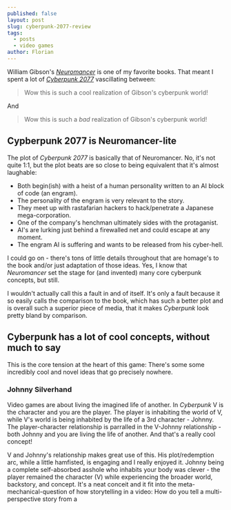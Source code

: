 ```yaml
---
published: false
layout: post
slug: cyberpunk-2077-review
tags:
  - posts
  - video games
author: Florian
---
```


William Gibson's [_Neuromancer_](https://en.wikipedia.org/wiki/Neuromancer) is one of my favorite books. That meant I spent a lot of [_Cyberpunk 2077_](https://en.wikipedia.org/wiki/Cyberpunk_2077) vascillating between:

> Wow this is such a cool realization of Gibson's cyberpunk world!

And

> Wow this is such a _bad_ realization of Gibson's cyberpunk world!

## Cypberpunk 2077 is Neuromancer-lite

The plot of _Cyberpunk 2077_ is basically that of Neuromancer. No, it's not quite 1:1, but the plot beats are so close to being equivalent that it's almost laughable:

- Both begin(ish) with a heist of a human personality written to an AI block of code (an engram).
- The personality of the engram is very relevant to the story.
- They meet up with rastafarian hackers to hack/penetrate a Japanese mega-corporation.
- One of the company's henchman ultimately sides with the protaganist.
- AI's are lurking just behind a firewalled net and could escape at any moment.
- The engram AI is suffering and wants to be released from his cyber-hell.

I could go on - there's tons of little details throughout that are homage's to the book and/or just adaptation of those ideas. Yes, I know that _Neuromancer_ set the stage for (and invented) many core cyberpunk concepts, but still.

I wouldn't actually call this a fault in and of itself. It's only a fault because it so easily calls the comparison to the book, which has such a better plot and is overall such a superior piece of media, that it makes _Cyberpunk_ look pretty bland by comparison.

## Cyberpunk has a lot of cool concepts, without much to say

This is the core tension at the heart of this game: There's some some incredibly cool and novel ideas that go precisely nowhere.

### Johnny Silverhand

Video games are about living the imagined life of another. In _Cyberpunk_ V is the character and you are the player. The player is inhabiting the world of V, while V's world is being inhabited by the life of a 3rd character - Johnny. The player-character relationship is parralled in the V-Johnny relationship - both Johnny and you are living the life of another. And that's a really cool concept!

V and Johnny's relationship makes great use of this. His plot/redemption arc, while a little hamfisted, is engaging and I really enjoyed it. Johnny being a complete self-absorbed asshole who inhabits your body was clever - the player remained the character (V) while experiencing the broader world, backstory, and concept. It's a neat conceit and it fit into the meta-mechanical-question of how storytelling in a video: How do you tell a multi-perspective story from a 










